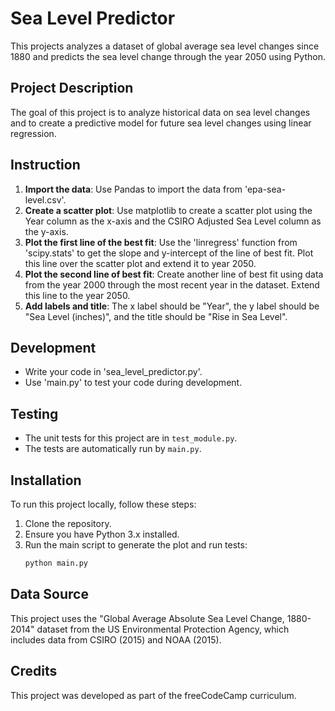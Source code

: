 # Sea Level Predictor

This projects analyzes a dataset of global average sea level changes since 1880 and predicts the sea level change through the year 2050 using Python.

## Project Description

The goal of this project is to analyze historical data on sea level changes and to create a predictive model for future sea level changes using linear regression.

## Instruction

1. **Import the data**: Use Pandas to import the data from 'epa-sea-level.csv'.
2. **Create a scatter plot**: Use matplotlib to create a scatter plot using the Year column as the x-axis and the CSIRO Adjusted Sea Level column as the y-axis.
3. **Plot the first line of the best fit**: Use the 'linregress' function from 'scipy.stats' to get the slope and y-intercept of the line of best fit. Plot this line over the scatter plot and extend it to year 2050.
4. **Plot the second line of best fit**: Create another line of best fit using data from the year 2000 through the most recent year in the dataset. Extend this line to the year 2050.
5. **Add labels and title**: The x label should be "Year", the y label should be "Sea Level (inches)", and the title should be "Rise in Sea Level".

## Development

- Write your code in 'sea_level_predictor.py'.
- Use 'main.py' to test your code during development.

## Testing

- The unit tests for this project are in `test_module.py`.
- The tests are automatically run by `main.py`.

## Installation

To run this project locally, follow these steps:

1. Clone the repository.
2. Ensure you have Python 3.x installed.
3. Run the main script to generate the plot and run tests:
    ```bash
    python main.py
    ```

## Data Source

This project uses the "Global Average Absolute Sea Level Change, 1880-2014" dataset from the US Environmental Protection Agency, which includes data from CSIRO (2015) and NOAA (2015).

## Credits 

This project was developed as part of the freeCodeCamp curriculum.